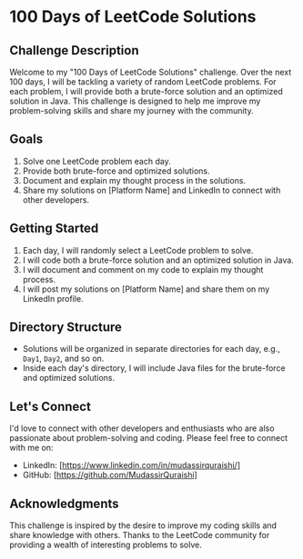 # 100 Days of LeetCode Solutions

## Challenge Description

Welcome to my "100 Days of LeetCode Solutions" challenge. Over the next 100 days, I will be tackling a variety of random LeetCode problems. For each problem, I will provide both a brute-force solution and an optimized solution in Java. This challenge is designed to help me improve my problem-solving skills and share my journey with the community.

## Goals

1. Solve one LeetCode problem each day.
2. Provide both brute-force and optimized solutions.
3. Document and explain my thought process in the solutions.
4. Share my solutions on [Platform Name] and LinkedIn to connect with other developers.

## Getting Started

1. Each day, I will randomly select a LeetCode problem to solve.
2. I will code both a brute-force solution and an optimized solution in Java.
3. I will document and comment on my code to explain my thought process.
4. I will post my solutions on [Platform Name] and share them on my LinkedIn profile.

## Directory Structure

- Solutions will be organized in separate directories for each day, e.g., `Day1`, `Day2`, and so on.
- Inside each day's directory, I will include Java files for the brute-force and optimized solutions.

## Let's Connect

I'd love to connect with other developers and enthusiasts who are also passionate about problem-solving and coding. Please feel free to connect with me on:

- LinkedIn: [https://www.linkedin.com/in/mudassirquraishi/]
- GitHub: [https://github.com/MudassirQuraishi]

## Acknowledgments

This challenge is inspired by the desire to improve my coding skills and share knowledge with others. Thanks to the LeetCode community for providing a wealth of interesting problems to solve.
